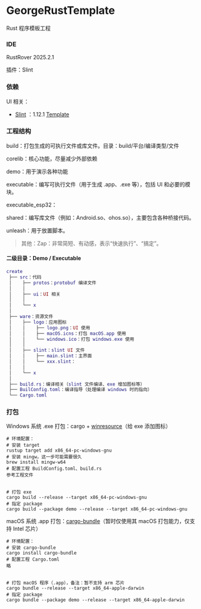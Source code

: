 # GeorgeRustTemplate
Rust 程序模板工程



### IDE

RustRover 2025.2.1

插件：Slint



### 依赖

UI 相关：

- [Slint](https://slint.dev/) ：1.12.1  [Template](https://github.com/slint-ui/slint-rust-template)



### 工程结构

build：打包生成的可执行文件或库文件。目录：build/平台/编译类型/文件

corelib：核心功能，尽量减少外部依赖

demo：用于演示各种功能

executable：编写可执行文件（用于生成 .app、.exe 等），包括 UI 和必要的模块。

executable_esp32：

shared：编写库文件（例如：Android.so、ohos.so），主要包含各种桥接代码。

unleash：用于放置脚本。



> 其他：Zap：非常简短、有动感，表示“快速执行”、“搞定”。



#### 二级目录：Demo / Executable

```lua
create
 ├── src：代码
 │    ├── protos：protobuf 编译文件
 │    │
 │    ├── ui：UI 相关
 │    │
 │    └── x
 │
 ├── ware：资源文件
 │    ├── logo：应用图标
 │    │    ├── logo.png：UI 使用
 │    │    ├── macOS.icns：打包 macOS.app 使用
 │    │    └── windows.ico：打包 windows.exe 使用
 │    │
 │    ├── slint：slint UI 文件
 │    │    ├── main.slint：主界面
 │    │    └── xxx.slint：
 │    │
 │    └── x
 │
 ├── build.rs：编译相关（slint 文件编译、exe 增加图标等）
 ├── BuilConfig.toml：编译指导（处理编译 windows 时的指向）
 └── Cargo.toml
```




### 打包

Windows 系统 .exe 打包：cargo + [winresource](https://github.com/BenjaminRi/winresource)（给 exe 添加图标）

```shell
# 环境配置：
# 安装 target
rustup target add x86_64-pc-windows-gnu
# 安装 mingw，这一步可能需要很久
brew install mingw-w64
# 配置工程 BuildConfig.toml、build.rs
参考工程文件


# 打包 exe
cargo build --release --target x86_64-pc-windows-gnu
# 指定 package
cargo build --package demo --release --target x86_64-pc-windows-gnu
```



macOS 系统 .app 打包：[cargo-bundle](https://github.com/burtonageo/cargo-bundle)（暂时仅使用其 macOS 打包能力，仅支持 Intel 芯片）

```shell
# 环境配置：
# 安装 cargo-bundle
cargo install cargo-bundle
# 配置工程 Cargo.toml
略


# 打包 macOS 程序（.app），备注：暂不支持 arm 芯片
cargo bundle --release --target x86_64-apple-darwin
# 指定 package
cargo bundle --package demo --release --target x86_64-apple-darwin
```



